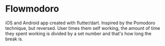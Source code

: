 # Flowmodoro
iOS and Android app created with flutter/dart. Inspired by the Pomodoro technique, but reversed. User times them self working, the amount of time they spent working is divided by a set number and that's how long the break is.   
